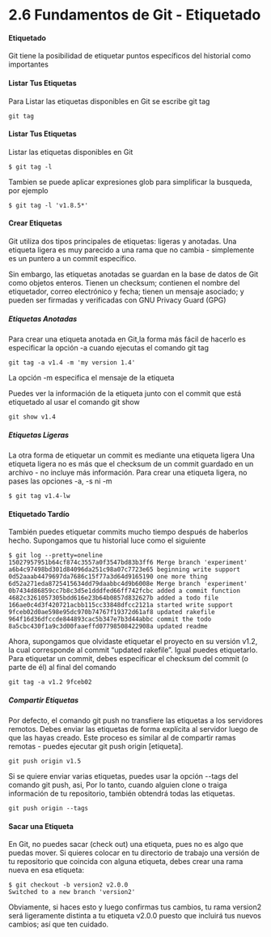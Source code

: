2.6 Fundamentos de Git - Etiquetado
===

#### Etiquetado
Git tiene la posibilidad de etiquetar puntos específicos del historial como importantes

#### Listar Tus Etiquetas
Para Listar las etiquetas disponibles en Git se escribe git tag
```
git tag
```

#### Listar Tus Etiquetas
Listar las etiquetas disponibles en Git
```
$ git tag -l
```

Tambien se puede aplicar expresiones glob para simplificar la busqueda, por ejemplo
```
$ git tag -l 'v1.8.5*'
```

#### Crear Etiquetas
Git utiliza dos tipos principales de etiquetas: ligeras y anotadas.
Una etiqueta ligera es muy parecido a una rama que no cambia - simplemente es un puntero a un commit específico.

Sin embargo, las etiquetas anotadas se guardan en la base de datos de Git como objetos enteros. Tienen un checksum; contienen el nombre del etiquetador, correo electrónico y fecha; tienen un mensaje asociado; y pueden ser firmadas y verificadas con GNU Privacy Guard (GPG)

##### Etiquetas Anotadas
Para crear una etiqueta anotada en Git,la forma más fácil de hacerlo es especificar la opción -a cuando ejecutas el comando git tag
```
git tag -a v1.4 -m 'my version 1.4'
```

La opción -m especifica el mensaje de la etiqueta

Puedes ver la información de la etiqueta junto con el commit que está etiquetado al usar el comando git show
```
git show v1.4
```

##### Etiquetas Ligeras
La otra forma de etiquetar un commit es mediante una etiqueta ligera
Una etiqueta ligera no es más que el checksum de un commit guardado en un archivo - no incluye más información. Para crear una etiqueta ligera, no pases las opciones -a, -s ni -m
```
$ git tag v1.4-lw
```

#### Etiquetado Tardío
También puedes etiquetar commits mucho tiempo después de haberlos hecho. Supongamos que tu historial luce como el siguiente
```
$ git log --pretty=oneline
15027957951b64cf874c3557a0f3547bd83b3ff6 Merge branch 'experiment'
a6b4c97498bd301d84096da251c98a07c7723e65 beginning write support
0d52aaab4479697da7686c15f77a3d64d9165190 one more thing
6d52a271eda8725415634dd79daabbc4d9b6008e Merge branch 'experiment'
0b7434d86859cc7b8c3d5e1dddfed66ff742fcbc added a commit function
4682c3261057305bdd616e23b64b0857d832627b added a todo file
166ae0c4d3f420721acbb115cc33848dfcc2121a started write support
9fceb02d0ae598e95dc970b74767f19372d61af8 updated rakefile
964f16d36dfccde844893cac5b347e7b3d44abbc commit the todo
8a5cbc430f1a9c3d00faaeffd07798508422908a updated readme
```

Ahora, supongamos que olvidaste etiquetar el proyecto en su versión v1.2, la cual corresponde al commit “updated rakefile”. Igual puedes etiquetarlo. Para etiquetar un commit, debes especificar el checksum del commit (o parte de él) al final del comando
```
git tag -a v1.2 9fceb02
```

##### Compartir Etiquetas
Por defecto, el comando git push no transfiere las etiquetas a los servidores remotos. Debes enviar las etiquetas de forma explícita al servidor luego de que las hayas creado. Este proceso es similar al de compartir ramas remotas - puedes ejecutar git push origin [etiqueta].
```
git push origin v1.5
```

Si se quiere enviar varias etiquetas, puedes usar la opción --tags del comando git push, asi,
Por lo tanto, cuando alguien clone o traiga información de tu repositorio, también obtendrá todas las etiquetas.
```
git push origin --tags
```

#### Sacar una Etiqueta


En Git, no puedes sacar (check out) una etiqueta, pues no es algo que puedas mover. Si quieres colocar en tu directorio de trabajo una versión de tu repositorio que coincida con alguna etiqueta, debes crear una rama nueva en esa etiqueta:
```
$ git checkout -b version2 v2.0.0
Switched to a new branch 'version2'
```
Obviamente, si haces esto y luego confirmas tus cambios, tu rama version2 será ligeramente distinta a tu etiqueta v2.0.0 puesto que incluirá tus nuevos cambios; así que ten cuidado.
